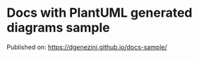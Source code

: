 # Docs with PlantUML generated diagrams sample

Published on: https://dgenezini.github.io/docs-sample/